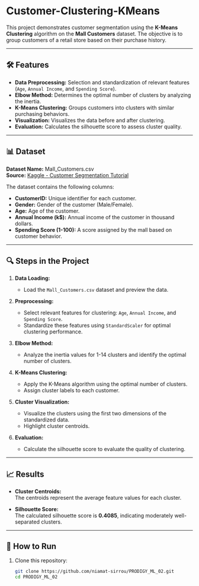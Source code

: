 # Customer-Clustering-KMeans  

This project demonstrates customer segmentation using the **K-Means Clustering** algorithm on the **Mall Customers** dataset. The objective is to group customers of a retail store based on their purchase history.  

---

## 🛠️ Features  

- **Data Preprocessing:** Selection and standardization of relevant features (`Age`, `Annual Income`, and `Spending Score`).  
- **Elbow Method:** Determines the optimal number of clusters by analyzing the inertia.  
- **K-Means Clustering:** Groups customers into clusters with similar purchasing behaviors.  
- **Visualization:** Visualizes the data before and after clustering.  
- **Evaluation:** Calculates the silhouette score to assess cluster quality.  

---

## 📊 Dataset  

**Dataset Name:** Mall_Customers.csv  
**Source:** [Kaggle - Customer Segmentation Tutorial](https://www.kaggle.com/datasets/vjchoudhary7/customer-segmentation-tutorial-in-python)  

The dataset contains the following columns:  
- **CustomerID:** Unique identifier for each customer.  
- **Gender:** Gender of the customer (Male/Female).  
- **Age:** Age of the customer.  
- **Annual Income (k$):** Annual income of the customer in thousand dollars.  
- **Spending Score (1-100):** A score assigned by the mall based on customer behavior.  

---

## 🔍 Steps in the Project  

1. **Data Loading:**  
   - Load the `Mall_Customers.csv` dataset and preview the data.  

2. **Preprocessing:**  
   - Select relevant features for clustering: `Age`, `Annual Income`, and `Spending Score`.  
   - Standardize these features using `StandardScaler` for optimal clustering performance.  

3. **Elbow Method:**  
   - Analyze the inertia values for 1-14 clusters and identify the optimal number of clusters.  

4. **K-Means Clustering:**  
   - Apply the K-Means algorithm using the optimal number of clusters.  
   - Assign cluster labels to each customer.  

5. **Cluster Visualization:**  
   - Visualize the clusters using the first two dimensions of the standardized data.  
   - Highlight cluster centroids.  

6. **Evaluation:**  
   - Calculate the silhouette score to evaluate the quality of clustering.  

---

## 📈 Results  

- **Cluster Centroids:**  
  The centroids represent the average feature values for each cluster.  

- **Silhouette Score:**  
  The calculated silhouette score is **0.4085**, indicating moderately well-separated clusters.  

---

## 🔧 How to Run  

1. Clone this repository:  
   ```bash
   git clone https://github.com/niamat-sirrou/PRODIGY_ML_02.git
   cd PRODIGY_ML_02
